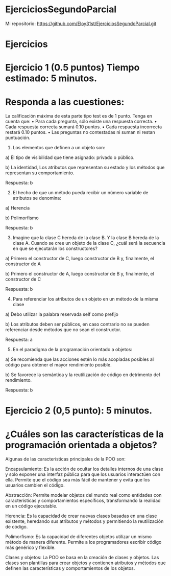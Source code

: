 # EjerciciosSegundoParcial

Mi repositorio: https://github.com/Eloy31st/EjerciciosSegundoParcial.git

# Ejercicios

# Ejercicio 1 (0.5 puntos) Tiempo estimado: 5 minutos.
# Responda a las cuestiones: 

La calificación máxima de esta parte tipo test es de 1 punto. Tenga en cuenta que:
• Para cada pregunta, sólo existe una respuesta correcta.
• Cada respuesta correcta sumará 0.10 puntos.
• Cada respuesta incorrecta restará 0.10 puntos.
• Las preguntas no contestadas ni suman ni restan puntuación.

1) Los elementos que definen a un objeto son:

a) El tipo de visibilidad que tiene asignado: privado o público.

b) La identidad, Los atributos que representan su estado y los métodos que representan su
comportamiento.

Respuesta: b

2) El hecho de que un método pueda recibir un número variable de atributos se denomina:

a) Herencia

b) Polimorfismo

Respuesta: b

3) Imagine que la clase C hereda de la clase B. Y la clase B hereda de la clase A. Cuando se cree
un objeto de la clase C, ¿cuál será la secuencia en que se ejecutarán los constructores?

a) Primero el constructor de C, luego constructor de B y, finalmente, el constructor de A

b) Primero el constructor de A, luego constructor de B y, finalmente, el constructor de C

Respuesta: b

4) Para referenciar los atributos de un objeto en un método de la misma clase

a) Debo utilizar la palabra reservada self como prefijo

b) Los atributos deben ser públicos, en caso contrario no se pueden referenciar desde
métodos que no sean el constructor.

Respuesta: a

5) En el paradigma de la programación orientado a objetos:

a) Se recomienda que las acciones estén lo más acopladas posibles al código para
obtener el mayor rendimiento posible.

b) Se favorece la semántica y la reutilización de código en detrimento del rendimiento. 

Respuesta: b


# Ejercicio 2 (0,5 punto): 5 minutos.
# ¿Cuáles son las características de la programación orientada a objetos?

Algunas de las características principales de la POO son:

Encapsulamiento: Es la acción de ocultar los detalles internos de una clase y solo exponer una interfaz pública para que los usuarios interactúen con ella. Permite que el código sea más fácil de mantener y evita que los usuarios cambien el código.

Abstracción: Permite modelar objetos del mundo real como entidades con características y comportamientos específicos, transformando la realidad en un código ejecutable.

Herencia: Es la capacidad de crear nuevas clases basadas en una clase existente, heredando sus atributos y métodos y permitiendo la reutilización de código.

Polimorfismo: Es la capacidad de diferentes objetos utilizar un mismo método de manera diferente. Permite a los programadores escribir código más genérico y flexible.

Clases y objetos: La POO se basa en la creación de clases y objetos. Las clases son plantillas para crear objetos y contienen atributos y métodos que definen las características y comportamientos de los objetos.

